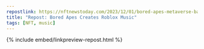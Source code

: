 ```yaml
---
repostlink: https://nftnewstoday.com/2023/12/01/bored-apes-metaverse-band-kingship-brings-music-to-roblox/
title: "Repost: Bored Apes Creates Roblox Music"
tags: [NFT, music]
---
```


{% include embed/linkpreview-repost.html %}
